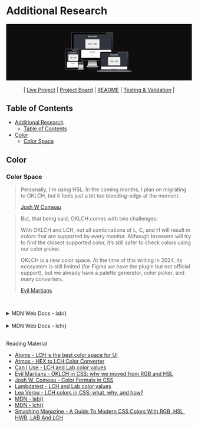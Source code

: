 # Additional Research
![Pixel To Page](images/Placeholder.png)

<p align="center">
| <a href="https://pixel-to-page-b4e4b9d4d8dd.herokuapp.com/">Live Project</a> |
  <a href="https://github.com/users/TheRickyroy/projects/3">Project Board</a> |
  <a href="https://github.com/TheRickyroy/pixel-to-page/blob/main/README.md">README</a> |
  <a href="https://github.com/TheRickyroy/pixel-to-page/blob/main/documentation/testing.md">Testing & Validation</a> |
</p>

## Table of Contents  
  
- [Additional Research](#additional-research)
  - [Table of Contents](#table-of-contents)
- [Color](#color)
  - [Color Space](#color-space)





## Color

### Color Space

>Personally, I'm using HSL. In the coming months, I plan on migrating to OKLCH, but it feels just a bit too bleeding-edge at the moment.
>
> [Josh W Comeau](https://www.joshwcomeau.com/css/color-formats/)

> But, that being said, OKLCH comes with two challenges:
>
> With OKLCH and LCH, not all combinations of L, C, and H will result in colors that are supported by every monitor. Although browsers will try to find the closest supported color, it’s still safer to check colors using our color picker.
>
>OKLCH is a new color space. At the time of this writing in 2024, its ecosystem is still limited (for Figma we have the plugin but not official support), but we already have a palette generator, color picker, and many converters.
>
>[Evil Martians](https://evilmartians.com/chronicles/oklch-in-css-why-quit-rgb-hsl)

<br><details><summary>MDN Web Docs - lab()</summary>

[mdn web docs_lab()](https://developer.mozilla.org/en-US/docs/Web/CSS/color_value/lab)

![mdn Browser Compatibility](images/research/mdn-lab.png)

</details><br>

<details><summary>MDN Web Docs - lch()</summary>

[mdn web docs_lch()](https://developer.mozilla.org/en-US/docs/Web/CSS/color_value/lch)

![mdn Browser Compatibility](images/research/mdn-lch.png)

</details><br>


Reading Material

- [Atoms - LCH is the best color space for UI](https://atmos.style/blog/lch-color-space)
- [Atmos - HEX to LCH Color Converter](https://atmos.style/color-converter/hex-to-lch)
- [Can I Use - LCH and Lab color values](https://caniuse.com/css-lch-lab)
- [Evil Martians - OKLCH in CSS: why we moved from RGB and HSL](https://evilmartians.com/chronicles/oklch-in-css-why-quit-rgb-hsl)
- [Josh W. Comeau - Color Formats in CSS](https://www.joshwcomeau.com/css/color-formats/)
- [Lambdatest - LCH and Lab color values](https://www.lambdatest.com/web-technologies/css-lch-lab)
- [Lea Verou - LCH colors in CSS: what, why, and how?](https://lea.verou.me/blog/2020/04/lch-colors-in-css-what-why-and-how/)
- [MDN - lab()](https://developer.mozilla.org/en-US/docs/Web/CSS/color_value/lab)
- [MDN - lch()](https://developer.mozilla.org/en-US/docs/Web/CSS/color_value/lch)
- [Smashing Magazine - A Guide To Modern CSS Colors With RGB, HSL, HWB, LAB And LCH](https://www.smashingmagazine.com/2021/11/guide-modern-css-colors/)
